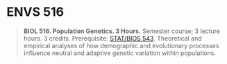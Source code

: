 # ENVS 516

> **BIOL 516. Population Genetics. 3 Hours.**
> Semester course; 3 lecture hours. 3 credits. Prerequisite: [STAT/BIOS 543](https://bulletin.vcu.edu/search/?P=STAT%20543). Theoretical and empirical analyses of how demographic and evolutionary processes influence neutral and adaptive genetic variation within populations.


